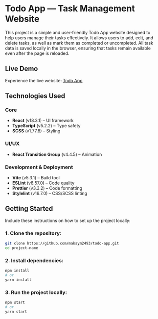 # Todo App — Task Management Website

This project is a simple and user-friendly Todo App website designed to help users manage their tasks effectively. It allows users to add, edit, and delete tasks, as well as mark them as completed or uncompleted. All task data is saved locally in the browser, ensuring that tasks remain available even after the page is reloaded.

## Live Demo

Experience the live website: [Todo App](https://maksym-korchynskyi.github.io/todo-app/)

## Technologies Used

### Core

- **React** (v18.3.1) – UI framework
- **TypeScript** (v5.2.2) – Type safety
- **SCSS** (v1.77.8) – Styling

### UI/UX

- **React Transition Group** (v4.4.5) – Animation

### Development & Deployment

- **Vite** (v5.3.1) – Build tool
- **ESLint** (v8.57.0) – Code quality
- **Prettier** (v3.3.2) – Code formatting
- **Stylelint** (v16.7.0) – CSS/SCSS linting

## Getting Started

Include these instructions on how to set up the project locally:

### 1. Clone the repository:

```bash
git clone https://github.com/maksym2493/todo-app.git
cd project-name
```

### 2. Install dependencies:

```bash
npm install
# or
yarn install
```

### 3. Run the project locally:

```bash
npm start
# or
yarn start
```
